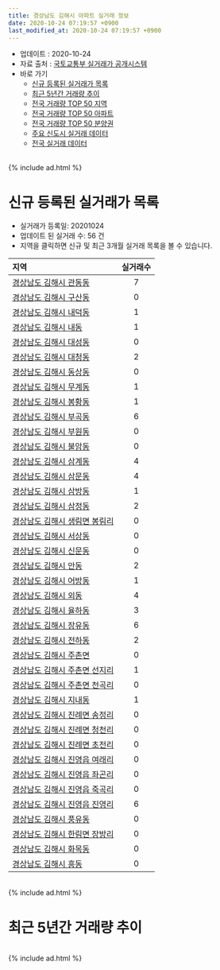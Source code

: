 ```yaml
---
title: 경상남도 김해시 아파트 실거래 정보
date: 2020-10-24 07:19:57 +0900
last_modified_at: 2020-10-24 07:19:57 +0900
---
```


* 업데이트 : 2020-10-24
* 자료 출처 : [국토교통부 실거래가 공개시스템](http://rt.molit.go.kr)
* 바로 가기
    * [신규 등록된 실거래가 목록](#신규-등록된-실거래가-목록)
    * [최근 5년간 거래량 추이](#최근-5년간-거래량-추이)
    * [전국 거래량 TOP 50 지역](https://inasie.github.io/apt-trade-info/최근-3개월-전국에서-가장-거래가-많이-발생한-지역)
    * [전국 거래량 TOP 50 아파트](https://inasie.github.io/apt-trade-info/최근-3개월-전국에서-가장-거래가-많이-발생한-아파트)
    * [전국 거래량 TOP 50 분양권](https://inasie.github.io/apt-trade-info/최근-3개월-전국에서-가장-거래가-많이-발생한-분양권)
    * [주요 신도시 실거래 데이터](https://inasie.github.io/apt-trade-info/주요-신도시)
    * [전국 실거래 데이터](https://inasie.github.io/apt-trade-info/전국)

<br>
{% include ad.html %}
<br>

# 신규 등록된 실거래가 목록
* 실거래가 등록일: 20201024
* 업데이트 된 실거래 수: 56 건
* 지역을 클릭하면 신규 및 최근 3개월 실거래 목록을 볼 수 있습니다.


|지역|실거래수|
|:---|:---:|
|[경상남도 김해시 관동동](https://inasie.github.io/apt-trade-info/경상남도-김해시-관동동)|7|
|[경상남도 김해시 구산동](https://inasie.github.io/apt-trade-info/경상남도-김해시-구산동)|0|
|[경상남도 김해시 내덕동](https://inasie.github.io/apt-trade-info/경상남도-김해시-내덕동)|1|
|[경상남도 김해시 내동](https://inasie.github.io/apt-trade-info/경상남도-김해시-내동)|1|
|[경상남도 김해시 대성동](https://inasie.github.io/apt-trade-info/경상남도-김해시-대성동)|0|
|[경상남도 김해시 대청동](https://inasie.github.io/apt-trade-info/경상남도-김해시-대청동)|2|
|[경상남도 김해시 동상동](https://inasie.github.io/apt-trade-info/경상남도-김해시-동상동)|0|
|[경상남도 김해시 무계동](https://inasie.github.io/apt-trade-info/경상남도-김해시-무계동)|1|
|[경상남도 김해시 봉황동](https://inasie.github.io/apt-trade-info/경상남도-김해시-봉황동)|1|
|[경상남도 김해시 부곡동](https://inasie.github.io/apt-trade-info/경상남도-김해시-부곡동)|6|
|[경상남도 김해시 부원동](https://inasie.github.io/apt-trade-info/경상남도-김해시-부원동)|0|
|[경상남도 김해시 불암동](https://inasie.github.io/apt-trade-info/경상남도-김해시-불암동)|0|
|[경상남도 김해시 삼계동](https://inasie.github.io/apt-trade-info/경상남도-김해시-삼계동)|4|
|[경상남도 김해시 삼문동](https://inasie.github.io/apt-trade-info/경상남도-김해시-삼문동)|4|
|[경상남도 김해시 삼방동](https://inasie.github.io/apt-trade-info/경상남도-김해시-삼방동)|1|
|[경상남도 김해시 삼정동](https://inasie.github.io/apt-trade-info/경상남도-김해시-삼정동)|2|
|[경상남도 김해시 생림면 봉림리](https://inasie.github.io/apt-trade-info/경상남도-김해시-생림면-봉림리)|0|
|[경상남도 김해시 서상동](https://inasie.github.io/apt-trade-info/경상남도-김해시-서상동)|0|
|[경상남도 김해시 신문동](https://inasie.github.io/apt-trade-info/경상남도-김해시-신문동)|0|
|[경상남도 김해시 안동](https://inasie.github.io/apt-trade-info/경상남도-김해시-안동)|2|
|[경상남도 김해시 어방동](https://inasie.github.io/apt-trade-info/경상남도-김해시-어방동)|1|
|[경상남도 김해시 외동](https://inasie.github.io/apt-trade-info/경상남도-김해시-외동)|4|
|[경상남도 김해시 율하동](https://inasie.github.io/apt-trade-info/경상남도-김해시-율하동)|3|
|[경상남도 김해시 장유동](https://inasie.github.io/apt-trade-info/경상남도-김해시-장유동)|6|
|[경상남도 김해시 전하동](https://inasie.github.io/apt-trade-info/경상남도-김해시-전하동)|2|
|[경상남도 김해시 주촌면](https://inasie.github.io/apt-trade-info/경상남도-김해시-주촌면)|0|
|[경상남도 김해시 주촌면 선지리](https://inasie.github.io/apt-trade-info/경상남도-김해시-주촌면-선지리)|1|
|[경상남도 김해시 주촌면 천곡리](https://inasie.github.io/apt-trade-info/경상남도-김해시-주촌면-천곡리)|0|
|[경상남도 김해시 지내동](https://inasie.github.io/apt-trade-info/경상남도-김해시-지내동)|1|
|[경상남도 김해시 진례면 송정리](https://inasie.github.io/apt-trade-info/경상남도-김해시-진례면-송정리)|0|
|[경상남도 김해시 진례면 청천리](https://inasie.github.io/apt-trade-info/경상남도-김해시-진례면-청천리)|0|
|[경상남도 김해시 진례면 초전리](https://inasie.github.io/apt-trade-info/경상남도-김해시-진례면-초전리)|0|
|[경상남도 김해시 진영읍 여래리](https://inasie.github.io/apt-trade-info/경상남도-김해시-진영읍-여래리)|0|
|[경상남도 김해시 진영읍 좌곤리](https://inasie.github.io/apt-trade-info/경상남도-김해시-진영읍-좌곤리)|0|
|[경상남도 김해시 진영읍 죽곡리](https://inasie.github.io/apt-trade-info/경상남도-김해시-진영읍-죽곡리)|0|
|[경상남도 김해시 진영읍 진영리](https://inasie.github.io/apt-trade-info/경상남도-김해시-진영읍-진영리)|6|
|[경상남도 김해시 풍유동](https://inasie.github.io/apt-trade-info/경상남도-김해시-풍유동)|0|
|[경상남도 김해시 한림면 장방리](https://inasie.github.io/apt-trade-info/경상남도-김해시-한림면-장방리)|0|
|[경상남도 김해시 화목동](https://inasie.github.io/apt-trade-info/경상남도-김해시-화목동)|0|
|[경상남도 김해시 흥동](https://inasie.github.io/apt-trade-info/경상남도-김해시-흥동)|0|


<br>
{% include ad.html %}
<br>

# 최근 5년간 거래량 추이


<div style="width:100%;">
    <canvas id="deal_progress" height="200"></canvas>
</div>

<script>
new Chart(document.getElementById("deal_progress"), {
    type: 'line',
    data: {
        labels: ['201510','201511','201512','201601','201602','201603','201604','201605','201606','201607','201608','201609','201610','201611','201612','201701','201702','201703','201704','201705','201706','201707','201708','201709','201710','201711','201712','201801','201802','201803','201804','201805','201806','201807','201808','201809','201810','201811','201812','201901','201902','201903','201904','201905','201906','201907','201908','201909','201910','201911','201912','202001','202002','202003','202004','202005','202006','202007','202008','202009','202010'],
        datasets: [{
            label: '매매',
            pointRadius: 1,
            data: [902, 665, 502, 429, 454, 666, 563, 539, 549, 559, 620, 627, 814, 604, 434, 355, 449, 545, 476, 437, 511, 465, 415, 400, 308, 325, 334, 477, 420, 524, 409, 456, 436, 338, 365, 476, 599, 570, 524, 718, 752, 860, 682, 635, 661, 592, 563, 640, 934, 1178, 923, 640, 793, 525, 603, 814, 982, 824, 1006, 1129, 394],
            borderColor: "rgba(255, 201, 14, 1)",
            backgroundColor: "rgba(255, 201, 14, 0.5)",
            fill: false,
            lineTension: 0
        },{
            label: '전월세',
            pointRadius: 1,
            data: [522, 461, 502, 456, 472, 488, 450, 387, 361, 377, 368, 348, 500, 429, 483, 428, 565, 522, 485, 553, 539, 605, 459, 516, 397, 478, 500, 530, 444, 531, 481, 511, 465, 423, 388, 359, 496, 419, 498, 655, 652, 734, 689, 609, 722, 762, 651, 646, 776, 726, 637, 596, 703, 548, 537, 512, 610, 606, 502, 373, 139],
            borderColor: "rgba(0, 141, 185, 1)",
            backgroundColor: "rgba(0, 141, 185, 0.5)",
            fill: false,
            lineTension: 0
        }
        ]
    },
    options: {
        responsive: true,
        title: {
            display: false
        },
        tooltips: {
            mode: 'index',
            intersect: false
        },
        hover: {
            mode: 'nearest',
            intersect: true
        },
        scales: {
            xAxes: [{
                display: true,
                scaleLabel: {
                    display: true,
                    labelString: '년/월'
                }
            }],
            yAxes: [{
                display: true,
                ticks: {
                    suggestedMin: 0,
                },
                scaleLabel: {
                    display: true,
                    labelString: '실거래 수'
                }
            }]
        }
    }
});

</script>


<br>
{% include ad.html %}
<br>

